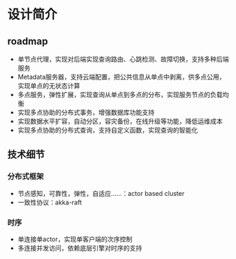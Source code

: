 
# 设计简介

## roadmap

- 单节点代理，实现对后端实现查询路由、心跳检测、故障切换，支持多种后端服务
- Metadata服务器，支持云端配置，把公共信息从单点中剥离，供多点公用，实现单点的无状态计算
- 多点服务，弹性扩展，实现查询从单点到多点的分布，实现服务节点的负载均衡
- 实现多点协助的分布式事务，增强数据库功能支持
- 实现数据水平扩容，自动分区，容灾备份，在线升级等功能，降低运维成本
- 实现多点协助的分布式查询，支持自定义函数，实现查询的智能化

## 技术细节

### 分布式框架

- 节点感知，可靠性，弹性，自适应……：actor based cluster
- 一致性协议：akka-raft

### 时序

- 单连接单actor，实现单客户端的次序控制
- 多连接并发访问，依赖底层引擎对时序的支持
